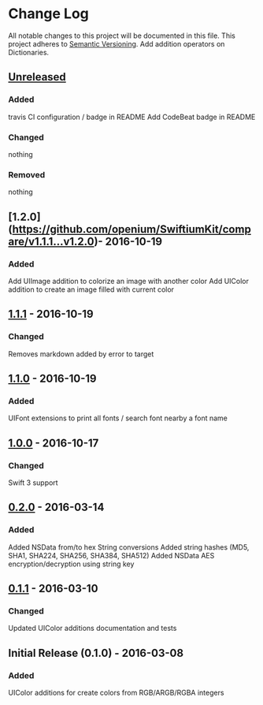 # Change Log
All notable changes to this project will be documented in this file.
This project adheres to [Semantic Versioning](http://semver.org/).
Add addition operators on Dictionaries.

## [Unreleased](https://github.com/openium/SwiftiumKit/compare/latest...HEAD)
### Added
travis CI configuration / badge in README
Add CodeBeat badge in README

### Changed
nothing

### Removed
nothing

## [1.2.0] (https://github.com/openium/SwiftiumKit/compare/v1.1.1...v1.2.0)- 2016-10-19
### Added
Add UIImage addition to colorize an image with another color
Add UIColor addition to create an image filled with current color

## [1.1.1](https://github.com/openium/SwiftiumKit/compare/v1.1.0...v1.1.1) - 2016-10-19
### Changed
Removes markdown added by error to target

## [1.1.0](https://github.com/openium/SwiftiumKit/compare/v1.0.0...v1.1.0) - 2016-10-19
### Added
UIFont extensions to print all fonts / search font nearby a font name

## [1.0.0](https://github.com/openium/SwiftiumKit/compare/v0.2.0...v1.0.0) - 2016-10-17
### Changed
Swift 3 support

## [0.2.0](https://github.com/openium/SwiftiumKit/compare/v0.1.1...v0.2.0) - 2016-03-14
### Added
Added NSData from/to hex String conversions
Added string hashes (MD5, SHA1, SHA224, SHA256, SHA384, SHA512)
Added NSData AES encryption/decryption using string key

## [0.1.1](https://github.com/openium/SwiftiumKit/compare/v0.1.0...v0.1.1) - 2016-03-10
### Changed
Updated UIColor additions documentation and tests

## Initial Release (0.1.0) - 2016-03-08
### Added
UIColor additions for create colors from RGB/ARGB/RGBA integers

